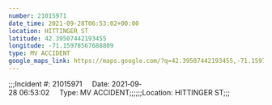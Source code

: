 ```yaml
---
number: 21015971
date_time: 2021-09-28T06:53:02+00:00
location: HITTINGER ST
latitude: 42.39507442193455
longitude: -71.15978567688809
type: MV ACCIDENT
google_maps_link: https://maps.google.com/?q=42.39507442193455,-71.15978567688809
---
```


;;;Incident #: 21015971     Date: 2021‐09‐28 06:53:02     Type: MV ACCIDENT;;;;;;Location: HITTINGER ST;;;
